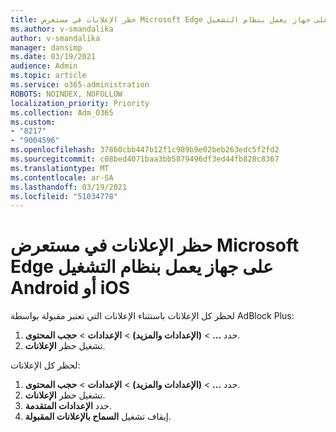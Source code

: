 ```yaml
---
title: حظر الإعلانات في مستعرض Microsoft Edge على جهاز يعمل بنظام التشغيل Android أو iOS
ms.author: v-smandalika
author: v-smandalika
manager: dansimp
ms.date: 03/19/2021
audience: Admin
ms.topic: article
ms.service: o365-administration
ROBOTS: NOINDEX, NOFOLLOW
localization_priority: Priority
ms.collection: Adm_O365
ms.custom:
- "8217"
- "9004596"
ms.openlocfilehash: 37860cbb447b12f1c989b9e02beb263edc5f2fd2
ms.sourcegitcommit: c08bed4071baa3bb5879496df3ed44fb828c8367
ms.translationtype: MT
ms.contentlocale: ar-SA
ms.lasthandoff: 03/19/2021
ms.locfileid: "51034778"
---
```

# <a name="block-ads-in-the-microsoft-edge-browser-on-an-android-or-ios-device"></a>حظر الإعلانات في مستعرض Microsoft Edge على جهاز يعمل بنظام التشغيل Android أو iOS

لحظر كل الإعلانات باستثناء الإعلانات التي تعتبر مقبولة بواسطة AdBlock Plus:
1. حدد **...** > **(الإعدادات والمزيد)**  >  **الإعدادات**  >  **حجب المحتوى**.
2. تشغيل حظر **الإعلانات**.

لحظر كل الإعلانات:
1. حدد **...** > **(الإعدادات والمزيد)**  >  **الإعدادات**  >  **حجب المحتوى**.
2. تشغيل حظر **الإعلانات**.
3. حدد **الإعدادات المتقدمة**.
4. إيقاف تشغيل **السماح بالإعلانات المقبولة**.
